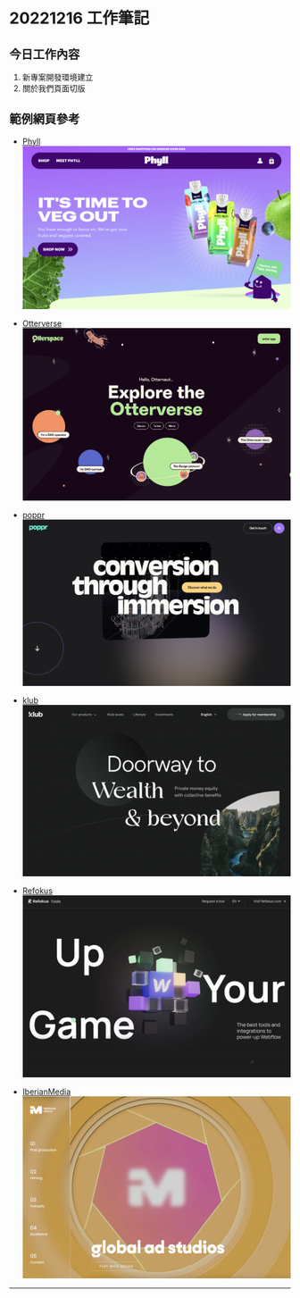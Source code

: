 # 20221216 工作筆記

## 今日工作內容

1. 新專案開發環境建立
2. 關於我們頁面切版

## 範例網頁參考

- [Phyll](https://phyll.com/)
  ![Phyll](/img/221216/Phyll.png)

- [Otterverse](https://otterspace.xyz/)
  ![Otterverse](/img/221216/Otterverse.png)

- [poppr](https://www.poppr.be/en)
  ![poppr](/img/221216/poppr.png)

- [klub](https://klub.ki/en/)
  ![klub](/img/221216/klub.png)

- [Refokus](https://www.webflow-tools.refokus.com/)
  ![Refokus](/img/221216/Refokus.png)

- [IberianMedia](https://iberian.media/excellence)
  ![IberianMedia](/img/221216/IberianMedia.png)

---
